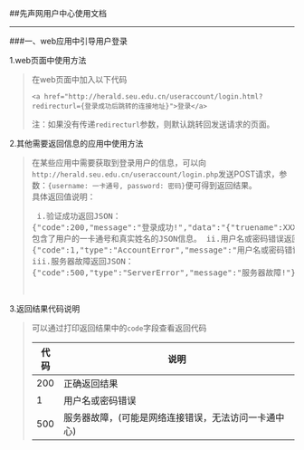 ##先声网用户中心使用文档


----------

###一、web应用中引导用户登录

1.web页面中使用方法

>在web页面中加入以下代码<pre>`<a href="http://herald.seu.edu.cn/useraccount/login.html?redirecturl={登录成功后跳转的连接地址}">登录</a>`</pre>
注：如果没有传递`redirecturl`参数，则默认跳转回发送请求的页面。

2.其他需要返回信息的应用中使用方法

>在某些应用中需要获取到登录用户的信息，可以向`http://herald.seu.edu.cn/useraccount/login.php`发送POST请求，参数：`{username: 一卡通号, password: 密码}`便可得到返回结果。<br/>
具体返回值说明：<pre>
i.验证成功返回JSON：
{"code":200,"message":"登录成功!","data":"{\"truename\":XXX,\"cardnum\":213xxxxxx}"}
包含了用户的一卡通号和真实姓名的JSON信息。
ii.用户名或密码错误返回JSON：
{"code":1,"type":"AccountError","message":"用户名或密码错误!"}
iii.服务器故障返回JSON：
{"code":500,"type":"ServerError","message":"服务器故障!"}
</pre>

3.返回结果代码说明

>可以通过打印返回结果中的`code`字段查看返回代码<table>
    <thead><tr><th>代码</th><th>说明</th></tr></thead>
    <tbody><tr><td>200</td><td>正确返回结果</td></tr><tr><td>1</td><td>用户名或密码错误</td><tr><td>500</td><td>服务器故障，(可能是网络连接错误，无法访问一卡通中心)</td></tr></tr></tbody>
</table>


